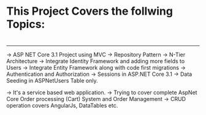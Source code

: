 # This Project Covers the follwing Topics:
#
__________________________________________
->  ASP NET Core 3.1 Project using MVC
->  Repository Pattern
->  N-Tier Architecture
->  Integrate Identity Framework and adding more fields to Users
->  Integrate Entity Framework along with code first migrations
->  Authentication and Authorization
->  Sessions in ASP.NET Core 3.1
->  Data Seeding in ASPNetUsers Table only.


-> 	It's a service based web application.
->  Trying to cover complete AspNet Core Order processing (Cart) System and Order Management
->  CRUD operation covers AngularJs, DataTables etc.
